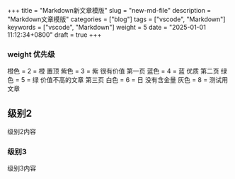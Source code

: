 +++
title = "Markdown新文章模版"
slug = "new-md-file"
description = "Markdown文章模版"
categories = ["blog"]
tags = ["vscode", "Markdown"]
keywords = ["vscode", "Markdown"]
weight = 5
date = "2025-01-01 11:12:34+0800"
draft = true
+++

### weight 优先级

橙色 = 2 = 橙 置顶
紫色 = 3 = 紫 很有价值 第一页
蓝色 = 4 = 蓝 优质 第二页
绿色 = 5 = 绿 价值不高的文章 第三页 
白色 = 6 = 日 没有含金量
灰色 = 8 = 测试用文章




## 级别2
级别2内容

### 级别3
级别3内容









